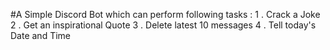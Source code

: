 #A Simple Discord Bot which can perform following tasks :
1 . Crack a Joke
2 . Get an inspirational Quote
3 . Delete latest 10 messages
4 . Tell today's Date and Time
